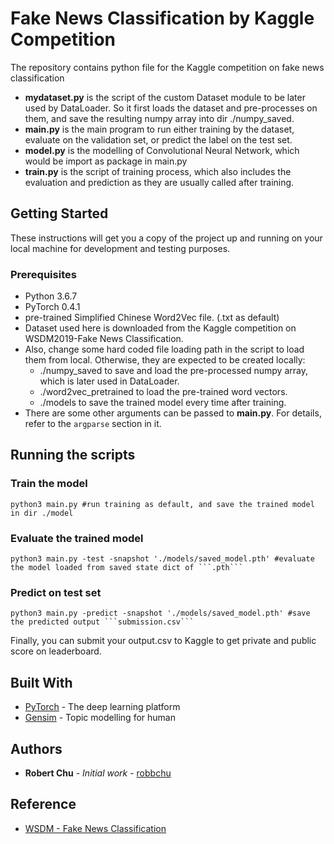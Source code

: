 # Fake News Classification by Kaggle Competition

The repository contains python file for the Kaggle competition on fake news classification
* **mydataset.py** is the script of the custom Dataset module to be later used by DataLoader. 
  So it first loads the dataset and pre-processes on them, and save the resulting numpy array into dir ./numpy_saved.
* **main.py** is the main program to run either training by the dataset, evaluate on the validation set, or predict the label on the test set.
* **model.py** is the modelling of Convolutional Neural Network, which would be import as package in main.py
* **train.py** is the script of training process, which also includes the evaluation and prediction as they are usually called after training.


## Getting Started

These instructions will get you a copy of the project up and running on your local machine for development and testing purposes. 

### Prerequisites
* Python 3.6.7
* PyTorch 0.4.1
* pre-trained Simplified Chinese Word2Vec file. (.txt as default)
* Dataset used here is downloaded from the Kaggle competition on WSDM2019-Fake News Classification.
* Also, change some hard coded file loading path in the script to load them from local. 
  Otherwise, they are expected to be created locally:
    * ./numpy_saved to save and load the pre-processed numpy array, which is later used in DataLoader.
    * ./word2vec_pretrained to load the pre-trained word vectors.
    * ./models to save the trained model every time after training.
* There are some other arguments can be passed to **main.py**. For details, refer to the ```argparse``` section in it.


## Running the scripts

### Train the model
```
python3 main.py #run training as default, and save the trained model in dir ./model
```
### Evaluate the trained model
```
python3 main.py -test -snapshot './models/saved_model.pth' #evaluate the model loaded from saved state dict of ```.pth```
```
### Predict on test set
```
python3 main.py -predict -snapshot './models/saved_model.pth' #save the predicted output ```submission.csv```
```
Finally, you can submit your output.csv to Kaggle to get private and public score on leaderboard.


## Built With

* [PyTorch](https://pytorch.org/) - The deep learning platform
* [Gensim](https://radimrehurek.com/gensim/index.html/) - Topic modelling for human


## Authors

* **Robert Chu** - *Initial work* - [robbchu](https://github.com/robbchu)


## Reference

* [WSDM - Fake News Classification](https://www.kaggle.com/c/fake-news-pair-classification-challenge/overview)
